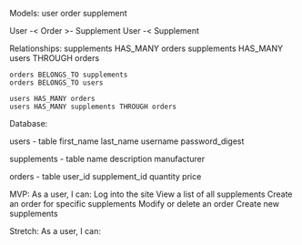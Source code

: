 Models:
    user
    order
    supplement

User -< Order >- Supplement
User -< Supplement

Relationships:
    supplements HAS_MANY orders
    supplements HAS_MANY users THROUGH orders

    orders BELONGS_TO supplements
    orders BELONGS_TO users

    users HAS_MANY orders
    users HAS_MANY supplements THROUGH orders


Database:

users - table
	first_name
	last_name
    username
    password_digest


supplements - table
	name
    description
	manufacturer

orders - table
	user_id
	supplement_id
	quantity
	price


MVP: As a user, I can:
    Log into the site
    View a list of all supplements
    Create an order for specific supplements
    Modify or delete an order
    Create new supplements

Stretch: As a user, I can:
    


